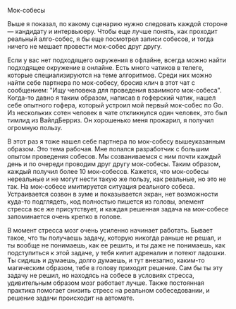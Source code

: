 Мок-собесы

Выше я показал, по какому сценарию нужно следовать каждой стороне — кандидату и интервьюеру. Чтобы еще лучше понять, как проходит реальный алго-собес, я бы еще посмотрел записи собесов, и тогда ничего не мешает провести мок-собес друг другу.

Если у вас нет подходящего окружения в офлайне, всегда можно найти подходящее окружение в онлайне. Есть много чатиков в телеге, которые специализируются на теме алгоритмов. Среди них можно найти себе партнера по мок-собесу, бросив клич в этот чат с сообщением: "Ищу человека для проведения взаимного мок-собеса". Когда-то давно я таким образом, написав в гоферский чатик, нашел себе опытного гофера, который устроил мой первый мок-собес по Go. Из нескольких сотен человек в чате откликнулся один человек, это был тимлид из ВайлдБерриз. Он хорошенько меня прожарил, я получил огромную пользу.

В этот раз я тоже нашел себе партнера по мок-собесу вышеуказанным образом. Это тема рабочая. Мне попался разработчик с большим опытом проведения собесов. Мы созваниваемся с ним почти каждый день и по очереди проводим друг другу мок-собесы. Таким образом, каждый получил более 10 мок-собесов. Кажется, что мок-собесы нереальные и не могут нести такую же пользу, как реальные, но это не так. На мок-собесе имитируется ситуация реального собеса. Устраивается созвон в зуме и показывается экран, нет возможности куда-то подглядеть, код полностью пишется из головы, элемент стресса все же присутствует, и каждая решенная задача на мок-собесе запоминается очень крепко в голове.

В момент стресса мозг очень усиленно начинает работать. Бывает такое, что ты получаешь задачу, которую никогда раньше не решал, и ты вообще не понимаешь, как ее решить, и ты даже не понимаешь, как подступиться к этой задаче, у тебя кипит адреналин и потеют ладошки. Ты сидишь и думаешь, долго думаешь, и тут внезапно, каким-то магическим образом, тебе в голову приходит решение. Сам бы ты эту задачу не решил, но находясь на собесе в условиях стресса, удивительным образом мозг работает лучше. Также постоянная практика помогает снизить стресс на реальном собеседовании, и решение задачи происходит на автомате.
